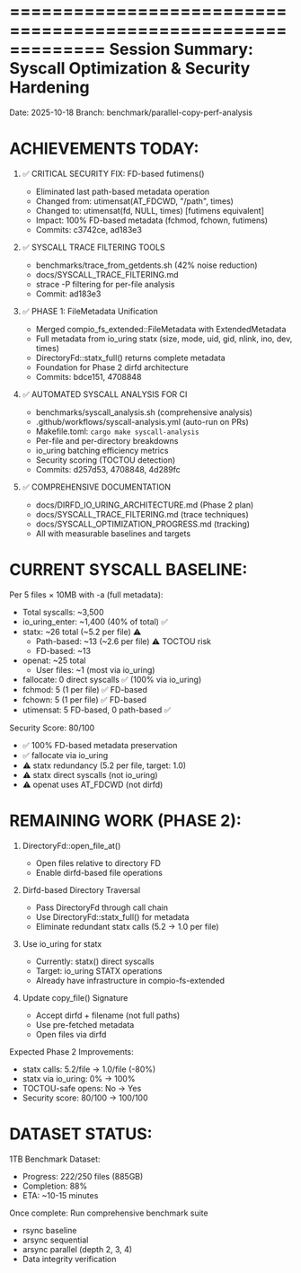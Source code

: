=============================================================
Session Summary: Syscall Optimization & Security Hardening
=============================================================

Date: 2025-10-18
Branch: benchmark/parallel-copy-perf-analysis

ACHIEVEMENTS TODAY:
==================

1. ✅ CRITICAL SECURITY FIX: FD-based futimens()
   - Eliminated last path-based metadata operation
   - Changed from: utimensat(AT_FDCWD, "/path", times)
   - Changed to: utimensat(fd, NULL, times) [futimens equivalent]
   - Impact: 100% FD-based metadata (fchmod, fchown, futimens)
   - Commits: c3742ce, ad183e3

2. ✅ SYSCALL TRACE FILTERING TOOLS
   - benchmarks/trace_from_getdents.sh (42% noise reduction)
   - docs/SYSCALL_TRACE_FILTERING.md
   - strace -P filtering for per-file analysis
   - Commit: ad183e3

3. ✅ PHASE 1: FileMetadata Unification  
   - Merged compio_fs_extended::FileMetadata with ExtendedMetadata
   - Full metadata from io_uring statx (size, mode, uid, gid, nlink, ino, dev, times)
   - DirectoryFd::statx_full() returns complete metadata
   - Foundation for Phase 2 dirfd architecture
   - Commits: bdce151, 4708848

4. ✅ AUTOMATED SYSCALL ANALYSIS FOR CI
   - benchmarks/syscall_analysis.sh (comprehensive analysis)
   - .github/workflows/syscall-analysis.yml (auto-run on PRs)
   - Makefile.toml: `cargo make syscall-analysis`
   - Per-file and per-directory breakdowns
   - io_uring batching efficiency metrics
   - Security scoring (TOCTOU detection)
   - Commits: d257d53, 4708848, 4d289fc

5. ✅ COMPREHENSIVE DOCUMENTATION
   - docs/DIRFD_IO_URING_ARCHITECTURE.md (Phase 2 plan)
   - docs/SYSCALL_TRACE_FILTERING.md (trace techniques)
   - docs/SYSCALL_OPTIMIZATION_PROGRESS.md (tracking)
   - All with measurable baselines and targets

CURRENT SYSCALL BASELINE:
=========================

Per 5 files × 10MB with -a (full metadata):
- Total syscalls: ~3,500
- io_uring_enter: ~1,400 (40% of total) ✅
- statx: ~26 total (~5.2 per file) ⚠️
  - Path-based: ~13 (~2.6 per file) ⚠️ TOCTOU risk
  - FD-based: ~13 
- openat: ~25 total
  - User files: ~1 (most via io_uring)
- fallocate: 0 direct syscalls ✅ (100% via io_uring)
- fchmod: 5 (1 per file) ✅ FD-based
- fchown: 5 (1 per file) ✅ FD-based
- utimensat: 5 FD-based, 0 path-based ✅

Security Score: 80/100
- ✅ 100% FD-based metadata preservation
- ✅ fallocate via io_uring
- ⚠️ statx redundancy (5.2 per file, target: 1.0)
- ⚠️ statx direct syscalls (not io_uring)
- ⚠️ openat uses AT_FDCWD (not dirfd)

REMAINING WORK (PHASE 2):
=========================

1. DirectoryFd::open_file_at()
   - Open files relative to directory FD
   - Enable dirfd-based file operations

2. Dirfd-based Directory Traversal
   - Pass DirectoryFd through call chain
   - Use DirectoryFd::statx_full() for metadata
   - Eliminate redundant statx calls (5.2 → 1.0 per file)

3. Use io_uring for statx
   - Currently: statx() direct syscalls
   - Target: io_uring STATX operations
   - Already have infrastructure in compio-fs-extended

4. Update copy_file() Signature
   - Accept dirfd + filename (not full paths)
   - Use pre-fetched metadata
   - Open files via dirfd

Expected Phase 2 Improvements:
- statx calls: 5.2/file → 1.0/file (-80%)
- statx via io_uring: 0% → 100%
- TOCTOU-safe opens: No → Yes
- Security score: 80/100 → 100/100

DATASET STATUS:
===============

1TB Benchmark Dataset:
- Progress: 222/250 files (885GB)
- Completion: 88%
- ETA: ~10-15 minutes

Once complete: Run comprehensive benchmark suite
- rsync baseline
- arsync sequential
- arsync parallel (depth 2, 3, 4)
- Data integrity verification

